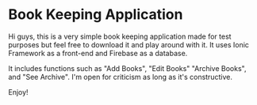 # Book Keeping Application

Hi guys, this is a very simple book keeping application made for test purposes but feel free to download it and play around with it.
It uses Ionic Framework as a front-end and Firebase as a database.

It includes functions such as "Add Books", "Edit Books" "Archive Books", and "See Archive".
I'm open for criticism as long as it's constructive.

Enjoy!
